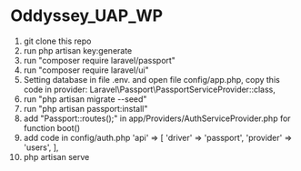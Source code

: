 # Oddyssey_UAP_WP
1. git clone this repo
2. run php artisan key:generate
3. run "composer require laravel/passport"
4. run "composer require laravel/ui"
5. Setting database in file .env. and open file config/app.php, copy this code in provider:
   Laravel\Passport\PassportServiceProvider::class,
6. run "php artisan migrate --seed"
7. run "php artisan passport:install"
8. add "Passport::routes();" in app/Providers/AuthServiceProvider.php for function boot()
9. add code in config/auth.php
  'api' => [
       'driver' => 'passport',
       'provider' => 'users',
   ],
10. php artisan serve
